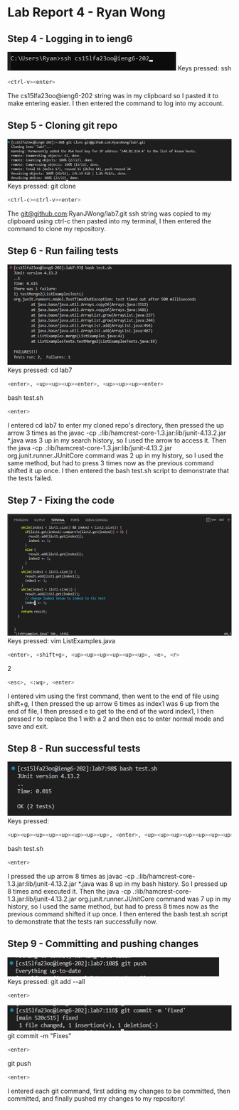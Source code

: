 # Lab Report 4 - Ryan Wong
## Step 4 - Logging in to ieng6 
![Image](step1.png)
Keys pressed: ssh
``` bash
<ctrl-v><enter>
```
The cs15lfa23oo@ieng6-202 string was in my clipboard so I pasted it to make entering easier. I then entered the command to log into my account.

## Step 5 - Cloning git repo
![Image](step2.png)
Keys pressed: git clone
``` bash
<ctrl-c><ctrl-v><enter>
```
The git@github.com:RyanJWong/lab7.git ssh string was copied to my clipboard using ctrl-c then pasted into my terminal, I then entered the command to clone my repository.

## Step 6 - Run failing tests
![Image](step3.png)
Keys pressed: cd lab7
``` bash
<enter>, <up><up><up><enter>, <up><up><up><enter>
```
bash test.sh 
``` bash
<enter>
```
I entered cd lab7 to enter my cloned repo's directory, then pressed the up arrow 3 times as the javac -cp .:lib/hamcrest-core-1.3.jar:lib/junit-4.13.2.jar *.java was 3 up in my search history, so I used the arrow to access it. Then the java -cp .:lib/hamcrest-core-1.3.jar:lib/junit-4.13.2.jar org.junit.runner.JUnitCore command was 2 up in my history, so I used the same method, but had to press 3 times now as the previous command shifted it up once. I then entered the bash test.sh script to demonstrate that the tests failed.

## Step 7 - Fixing the code
![Image](step4.png)
Keys pressed: vim ListExamples.java
``` bash
<enter>, <shift+g>, <up><up><up><up><up><up>, <e>, <r>
```
2
``` bash
<esc>, <:wq>, <enter>
```
I entered vim using the first command, then went to the end of file using shift+g, I then pressed the up arrow 6 times as index1 was 6 up from the end of file, I then pressed e to get to the end of the word index1, I then pressed r to replace the 1 with a 2 and then esc to enter normal mode and save and exit.

## Step 8 - Run successful tests
![Image](step5.png)
Keys pressed:
```bash
<up><up><up><up><up><up><up><up>, <enter>, <up><up><up><up><up><up><up><up>, <enter>
```
bash test.sh
```bash
<enter>
```
I pressed the up arrow 8 times as javac -cp .:lib/hamcrest-core-1.3.jar:lib/junit-4.13.2.jar *.java was 8 up in my bash history. So I pressed up 8 times and executed it. Then the java -cp .:lib/hamcrest-core-1.3.jar:lib/junit-4.13.2.jar org.junit.runner.JUnitCore command was 7 up in my history, so I used the same method, but had to press 8 times now as the previous command shifted it up once. I then entered the bash test.sh script to demonstrate that the tests ran successfully now.

## Step 9 - Committing and pushing changes
![Image](step6.png)
Keys pressed: git add --all
```bash
<enter>
```
![Image](step7.png)
git commit -m "Fixes"
```bash
<enter>
```
git push
```bash
<enter>
```
I entered each git command, first adding my changes to be committed, then committed, and finally pushed my changes to my repository!
